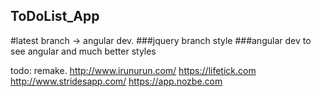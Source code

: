 ## ToDoList_App
#latest branch -> angular dev. 
###jquery branch style
###angular dev to see angular and much better styles

todo: remake. 
http://www.irunurun.com/
https://lifetick.com
http://www.stridesapp.com/
https://app.nozbe.com

